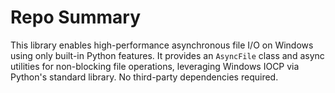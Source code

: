 # Repo Summary

This library enables high-performance asynchronous file I/O on Windows using only built-in Python features. It provides an `AsyncFile` class and async utilities for non-blocking file operations, leveraging Windows IOCP via Python's standard library. No third-party dependencies required.
